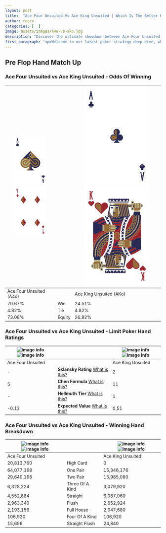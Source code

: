```yaml
---
layout: post
title:  "Ace Four Unsuited Vs Ace King Unsuited | Which Is The Better Hand In Poker? A Complete Guide"
author: reece
categories: [  ]
image: assets/images/a4o-vs-ako.jpg
description: "Discover the ultimate showdown between Ace Four Unsuited and Ace King Unsuited in poker! Uncover the odds, strategies, and scenarios where one hand triumphs over the other. Get ready to up your poker game with this thrilling analysis."
first_paragraph: "<p>Welcome to our latest poker strategy deep dive, where we're pitting two distinct hands against each other in a high-stakes showdown: Ace Four Unsuited vs Ace King Unsuited.</p><p>In the dynamic world of poker, every decision counts, and knowing which hand holds the upper hand is key to your success at the table.</p><p>In this article, we'll dissect these two hands, explore the scenarios where one dominates the other, and equip you with the knowledge to make strategic choices that can tip the odds in your favor.</p><p>Get ready to unravel the intriguing dynamics of these poker hands and elevate your game to new heights.</p>"
---
```




[comment]: # (sp0)

## Pre Flop Hand Match Up

<div class="table hand-ratings" markdown="1"> 



### Ace Four Unsuited vs Ace King Unsuited - Odds Of Winning


    
| ![image info](assets/images/hand1/a.png) ![image info](assets/images/hand1/4o.png) |  | ![image info](assets/images/hand2/a.png) ![image info](assets/images/hand2/ko.png) |
| -------- | -------- | -------- |
| Ace Four Unsuited (A4o) |  | Ace King Unsuited (AKo) |
| 70.67% | Win | 24.51% |
| 4.82% | Tie | 4.82% |
| 73.08% | Equity | 26.92% |




[comment]: # (sp1)



### Ace Four Unsuited vs Ace King Unsuited - Limit Poker Hand Ratings


    
| ![image info](https://www.riverpairs.com/assets/images/hand1/a.png) ![image info](https://www.riverpairs.com/assets/images/hand1/4o.png) |  | ![image info](https://www.riverpairs.com/assets/images/hand2/a.png) ![image info](https://www.riverpairs.com/assets/images/hand2/ko.png) |
| -------- | -------- | -------- |
| Ace Four Unsuited |  | Ace King Unsuited |
| - | **Sklansky Rating** [What is this?](/sklansky-rating-explained) | 2 |
| 5 | **Chen Formula** [What is this?](/chen-formula-explained) | 11 |
| - | **Hellmuth Tier** [What is this?](/Hellmuth-tier-explained) | 1 |
| -0.12 | **Expected Value** [What is this?](/expected-value-explained) | 0.51 |




[comment]: # (sp2)



### Ace Four Unsuited vs Ace King Unsuited - Winning Hand Breakdown


    
| ![image info](https://www.riverpairs.com/assets/images/hand1/a.png) ![image info](https://www.riverpairs.com/assets/images/hand1/4o.png) |  | ![image info](https://www.riverpairs.com/assets/images/hand2/a.png) ![image info](https://www.riverpairs.com/assets/images/hand2/ko.png) |
| -------- | -------- | -------- |
| Ace Four Unsuited |  | Ace King Unsuited |
| 20,813,760 | High Card | 0 |
| 64,077,168 | One Pair | 15,346,176 |
| 29,640,168 | Two Pair | 15,985,080 |
| 6,328,224 | Three Of A Kind | 3,079,920 |
| 4,552,884 | Straight | 6,087,060 |
| 2,963,340 | Flush | 2,652,924 |
| 2,193,156 | Full House | 2,047,680 |
| 106,920 | Four Of A Kind | 106,920 |
| 15,696 | Straight Flush | 24,840 |




[comment]: # (sp3)



</div>

[comment]: # (sp4)



[comment]: # (sp5)

